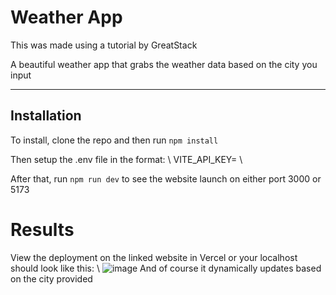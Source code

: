 # Weather App

This was made using a tutorial by GreatStack 

A beautiful weather app that grabs the weather data based on the city you input

___

## Installation

To install, clone the repo and then run `npm install`

Then setup the .env file in the format: \ 
VITE_API_KEY= \

After that, run `npm run dev` to see the website launch on either port 3000 or 5173

# Results

View the deployment on the linked website in Vercel or your localhost should look like this: \ 
![image](https://github.com/user-attachments/assets/eac8e41a-7c78-4eee-a56c-f976f582a986)
And of course it dynamically updates based on the city provided

